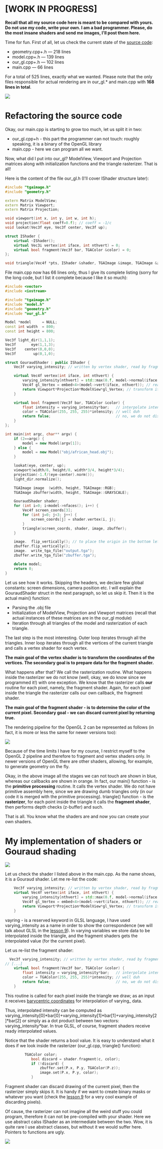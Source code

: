 # [WORK IN PROGRESS]

**Recall that all my source code here is meant to be compared with yours. Do not use my code, write your own. I am a bad programmer. Please, do the most insane shaders and send me images, I'll post them here.**

Time for fun. First of all, let us check the current state of the [source code](https://github.com/ssloy/tinyrenderer/tree/f037c7a0517a632c7391b35131f9746a8f8bb235):

* geometry.cpp+.h — 218 lines
* model.cpp+.h — 139 lines
* our_gl.cpp+.h — 102 lines
* main.cpp — 66 lines

For a total of 525 lines, exactly what we wanted. Please note that the only files responsible for actual rendering are in our_gl.* and main.cpp with **168 lines in total**.

![](https://hsto.org/getpro/habr/post_images/e3c/d70/492/e3cd704925f52b5466ab3c4f9fbab899.png)

# Refactoring the source code

Okay, our main.cpp is starting to grow too much, let us split it in two:
* our_gl.cpp+h - this part the programmer can not touch: roughly speaking, it is a binary of the OpenGL library
* main.cpp - here we can program all we want.

Now, what did I put into our_gl? ModelView, Viewport and Projection matrices along with initialization functions and the triangle rasterizer. That is all!

Here is the content of the file our_gl.h (I'll cover IShader structure later):

```C++
#include "tgaimage.h"
#include "geometry.h"

extern Matrix ModelView;
extern Matrix Viewport;
extern Matrix Projection;

void viewport(int x, int y, int w, int h);
void projection(float coeff=0.f); // coeff = -1/c
void lookat(Vec3f eye, Vec3f center, Vec3f up);

struct IShader {
    virtual ~IShader();
    virtual Vec3i vertex(int iface, int nthvert) = 0;
    virtual bool fragment(Vec3f bar, TGAColor &color) = 0;
};

void triangle(Vec4f *pts, IShader &shader, TGAImage &image, TGAImage &zbuffer);
```

File main.cpp now has 66 lines only, thus I give its complete listing (sorry for the long code, but I list it complete because I like it so much):

```C++
#include <vector>
#include <iostream>

#include "tgaimage.h"
#include "model.h"
#include "geometry.h"
#include "our_gl.h"

Model *model     = NULL;
const int width  = 800;
const int height = 800;

Vec3f light_dir(1,1,1);
Vec3f       eye(1,1,3);
Vec3f    center(0,0,0);
Vec3f        up(0,1,0);

struct GouraudShader : public IShader {
    Vec3f varying_intensity; // written by vertex shader, read by fragment shader

    virtual Vec4f vertex(int iface, int nthvert) {
        varying_intensity[nthvert] = std::max(0.f, model->normal(iface, nthvert)*light_dir); // get diffuse lighting intensity
        Vec4f gl_Vertex = embed<4>(model->vert(iface, nthvert)); // read the vertex from .obj file
        return Viewport*Projection*ModelView*gl_Vertex; // transform it to screen coordinates
    }

    virtual bool fragment(Vec3f bar, TGAColor &color) {
        float intensity = varying_intensity*bar;   // interpolate intensity for the current pixel
        color = TGAColor(255, 255, 255)*intensity; // well duh
        return false;                              // no, we do not discard this pixel
    }
};

int main(int argc, char** argv) {
    if (2==argc) {
        model = new Model(argv[1]);
    } else {
        model = new Model("obj/african_head.obj");
    }

    lookat(eye, center, up);
    viewport(width/8, height/8, width*3/4, height*3/4);
    projection(-1.f/(eye-center).norm());
    light_dir.normalize();

    TGAImage image  (width, height, TGAImage::RGB);
    TGAImage zbuffer(width, height, TGAImage::GRAYSCALE);

    GouraudShader shader;
    for (int i=0; i<model->nfaces(); i++) {
        Vec4f screen_coords[3];
        for (int j=0; j<3; j++) {
            screen_coords[j] = shader.vertex(i, j);
        }
        triangle(screen_coords, shader, image, zbuffer);
    }

    image.  flip_vertically(); // to place the origin in the bottom left corner of the image
    zbuffer.flip_vertically();
    image.  write_tga_file("output.tga");
    zbuffer.write_tga_file("zbuffer.tga");

    delete model;
    return 0;
}
```

Let us see how it works. Skipping the headers, we declare few global constants: screen dimensions, camera position etc. I will explain the GouraudShader struct in the next paragraph, so let us skip it. Then it is the actual main() function:
* Parsing the .obj file
* Initialization of ModelView, Projection and Viewport matrices (recall that actual instances of these matrices are in the our_gl module)
* Iteration through all triangles of the model and rasterization of each triangle.

The last step is the most interesting. Outer loop iterates through all the triangles. Inner loop iterates through all the vertices of the current triangle and calls a vertex shader for each vertex.

**The main goal of the vertex shader is to transform the coordinates of the vertices. The secondary goal is to prepare data for the fragment shader.**

What happens after that? We call the rasterization routine. What happens inside the rasterizer we do not know (well, okay, we do know since we programmed it!) with one exception. We know that the rasterizer calls **our** routine for each pixel, namely, the fragment shader. Again, for each pixel inside the triangle the rasterizer calls our own callback, the fragment shader.

**The main goal of the fragment shader - is to determine the color of the current pixel. Secondary goal - we can discard current pixel by returning true.**

The rendering pipeline for the OpenGL 2 can be represented as follows (in fact, it is more or less the same for newer versions too):

![](http://3dgep.com/wp-content/uploads/2014/01/OpenGL-2.0-Programmable-Shader-Pipeline.png)

Because of the time limits I have for my course, I restrict myself to the OpenGL 2 pipeline and therefore to fragment and vertex shaders only. In newer versions of OpenGL there are other shaders, allowing, for example, to generate geometry on the fly. 

Okay, in the above image all the stages we can not touch are shown in blue, whereas our callbacks are shown in orange. In fact, our main() function - is the **primitive processing** routine. It calls the vertex shader. We do not have primitive assembly here, since we are drawing dumb triangles only (in our code it is merged with the primitive processing). triangle() function - is the **rasterizer**, for each point inside the triangle it calls the **fragment shader**, then performs depth checks (z-buffer) and such.

That is all. You know what the shaders are and now you can create your own shaders.

# My implementation of shaders or Gouraud shading

![](http://www.loria.fr/~sokolovd/infographie/04-geometry/tmp/output.png)

Let us check the shader I listed above in the main.cpp. As the name shows, it is a Gouraud shader. Let me re-list the code:

```C++
    Vec3f varying_intensity; // written by vertex shader, read by fragment shader
    virtual Vec4f vertex(int iface, int nthvert) {
        varying_intensity[nthvert] = std::max(0.f, model->normal(iface, nthvert)*light_dir); // get diffuse lighting intensity
        Vec4f gl_Vertex = embed<4>(model->vert(iface, nthvert)); // read the vertex from .obj file
        return Viewport*Projection*ModelView*gl_Vertex; // transform it to screen coordinates
    }
```

vayring - is a reserved keyword in GLSL language, I have used varying_intensity as a name in order to show the correspondence (we will talk about GLSL in the [lesson 9](https://github.com/ssloy/tinyrenderer/wiki/Lesson-9:-Real-OpenGL-(GLSL)-application)). In varying variables we store data to be interpolated inside the triangle, and the fragment shaders gets the interpolated value (for the current pixel).

Let us re-list the fragment shader:

```C++
  Vec3f varying_intensity; // written by vertex shader, read by fragment shader
// [...]
    virtual bool fragment(Vec3f bar, TGAColor &color) {
        float intensity = varying_intensity*bar;   // interpolate intensity for the current pixel
        color = TGAColor(255, 255, 255)*intensity; // well duh
        return false;                              // no, we do not discard this pixel
    }
```

This routine is called for each pixel inside the triangle we draw; as an input it receives [barycentric coordinates](https://en.wikipedia.org/wiki/Barycentric_coordinate_system) for interpolation of varying_ data.

Thus, interpolated intensity can be computed as varying_intensity[0]\*bar[0]+varying_intensity[1]\*bar[1]+varying_intensity[2]\*bar[2] or simply as a dot product between two vectors: varying_intensity\*bar. In true GLSL, of course, fragment shaders receive ready interpolated values.

Notice that the shader returns a bool value. It is easy to understand what it does if we look inside the rasterizer (our_gl.cpp, triangle() function):

```C++
         TGAColor color;
            bool discard = shader.fragment(c, color);
            if (!discard) {
                zbuffer.set(P.x, P.y, TGAColor(P.z));
                image.set(P.x, P.y, color);
            }
```

Fragment shader can discard drawing of the current pixel, then the rasterizer simply skips it. It is handy if we want to create binary masks or whatever you want (check the [lesson 9](https://github.com/ssloy/tinyrenderer/wiki/Lesson-9:-Real-OpenGL-(GLSL)-application) for a very cool example of discarding pixels).

Of cause, the rasterizer can not imagine all the weird stuff you could program, therefore it can not be pre-compiled with your shader. Here we use abstract calss IShader as an intermediate between the two. Wow, it is quite rare I use abstract classes, but without it we would suffer here. Pointers to functions are ugly.



![](http://www.loria.fr/~sokolovd/infographie/04-geometry/tmp/african_head_nm_tangent.png)